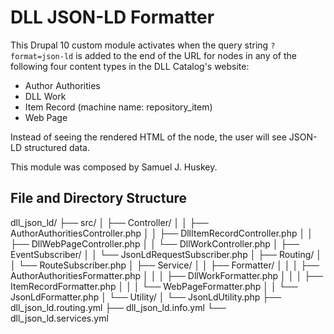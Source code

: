 # DLL JSON-LD Formatter

This Drupal 10 custom module activates when the query string `?format=json-ld` is added to the end of the URL for nodes in any 
of the following four content types in the DLL Catalog's website:

- Author Authorities
- DLL Work
- Item Record (machine name: repository_item)
- Web Page

Instead of seeing the rendered HTML of the node, the user will see JSON-LD structured data.

This module was composed by Samuel J. Huskey.

## File and Directory Structure

dll_json_ld/
├── src/
│   ├── Controller/
│   │   ├── AuthorAuthoritiesController.php
│   │   ├── DllItemRecordController.php
│   │   ├── DllWebPageController.php
│   │   └── DllWorkController.php
│   ├── EventSubscriber/
│   │   └── JsonLdRequestSubscriber.php
│   ├── Routing/
│   │   └── RouteSubscriber.php
│   ├── Service/
│   │   ├── Formatter/
│   │   │   ├── AuthorAuthoritiesFormatter.php
│   │   │   ├── DllWorkFormatter.php
│   │   │   ├── ItemRecordFormatter.php
│   │   │   └── WebPageFormatter.php
│   │   └── JsonLdFormatter.php
│   └── Utility/
│       └── JsonLdUtility.php
├── dll_json_ld.routing.yml
├── dll_json_ld.info.yml
└── dll_json_ld.services.yml


